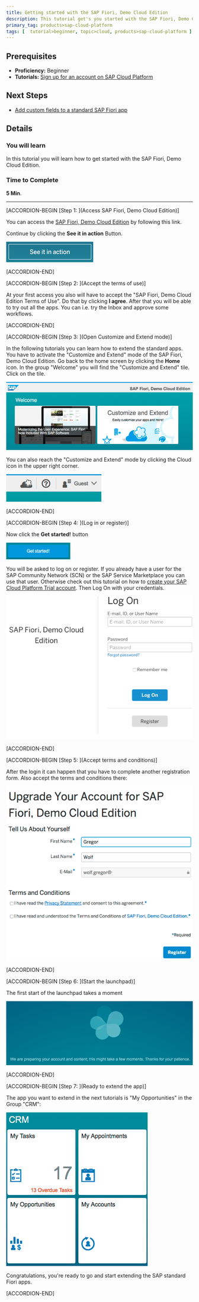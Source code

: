 ```yaml
---
title: Getting started with the SAP Fiori, Demo Cloud Edition
description: This tutorial get's you started with the SAP Fiori, Demo Cloud Edition
primary_tag: products>sap-cloud-platform
tags: [  tutorial>beginner, topic>cloud, products>sap-cloud-platform ]
---
```

## Prerequisites  
- **Proficiency:** Beginner
- **Tutorials:** [Sign up for an account on SAP Cloud Platform](https://developers.sap.com/tutorials/hcp-create-trial-account.html)

## Next Steps
- [Add custom fields to a standard SAP Fiori app](https://developers.sap.com/tutorials/hcp-fiori-cloud-edition-add-fields.html)

## Details
### You will learn  
In this tutorial you will learn how to get started with the SAP Fiori, Demo Cloud Edition.

### Time to Complete
**5 Min**.

---

[ACCORDION-BEGIN [Step 1: ](Access SAP Fiori, Demo Cloud Edition)]

You can access the [SAP Fiori, Demo Cloud Edition](https://www.sapfioritrial.com/) by following this link.

Continue by clicking the **See it in action** Button.

![See it in action](0.png)


[ACCORDION-END]

[ACCORDION-BEGIN [Step 2: ](Accept the terms of use)]

At your first access you also will have to accept the "SAP Fiori, Demo Cloud Edition Terms of Use". Do that by clicking **I agree**. After that you will be able to try out all the apps. You can i.e. try the Inbox and approve some workflows.


[ACCORDION-END]

[ACCORDION-BEGIN [Step 3: ](Open Customize and Extend mode)]

In the following tutorials you can learn how to extend the standard apps. You have to activate the "Customize and Extend" mode of the SAP Fiori, Demo Cloud Edition. Go back to the home screen by clicking the **Home** icon. In the group "Welcome" you will find the "Customize and Extend" tile. Click on the tile.

![SAP Fiori, Demo Cloud Edition - Welcome screen](1.png)

You can also reach the "Customize and Extend" mode by clicking the Cloud icon in the upper right corner.

![Get started!](7.png)


[ACCORDION-END]

[ACCORDION-BEGIN [Step 4: ](Log in or register)]

Now click the **Get started!** button

![Get started!](2.png)

You will be asked to log on or register. If you already have a user for the SAP Community Network (SCN) or the SAP Service Marketplace you can use that user. Otherwise check out this tutorial on how to [create your SAP Cloud Platform Trial account](https://developers.sap.com/tutorials/hcp-create-trial-account.html). Then Log On with your credentials.

![Log On screen](3.png)


[ACCORDION-END]

[ACCORDION-BEGIN [Step 5: ](Accept terms and conditions)]

After the login it can happen that you have to complete another registration form. Also accept the terms and conditions there:

![registration form](4.png)


[ACCORDION-END]

[ACCORDION-BEGIN [Step 6: ](Start the launchpad)]

The first start of the launchpad takes a moment

![launchpad start](5.png)


[ACCORDION-END]

[ACCORDION-BEGIN [Step 7: ](Ready to extend the app)]

The app you want to extend in the next tutorials is "My Opportunities" in the Group "CRM":

![Fiori launchpad group CRM](6.png)

Congratulations, you're ready to go and start extending the SAP standard Fiori apps.


[ACCORDION-END]



